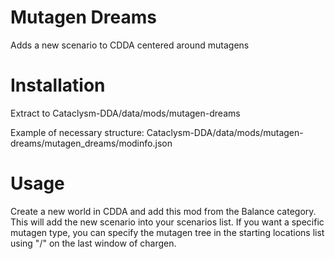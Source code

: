 # Mutagen Dreams
Adds a new scenario to CDDA centered around mutagens

# Installation
Extract to Cataclysm-DDA/data/mods/mutagen-dreams

Example of necessary structure: Cataclysm-DDA/data/mods/mutagen-dreams/mutagen_dreams/modinfo.json

# Usage
Create a new world in CDDA and add this mod from the Balance category. This will add the new scenario into your scenarios list. If you want a specific mutagen type, you can specify the mutagen tree in the starting locations list using "/" on the last window of chargen.
